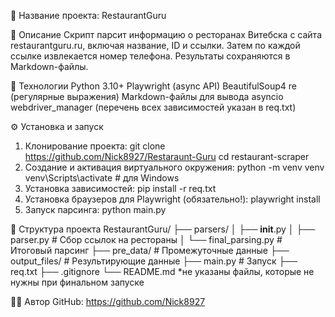 📌 Название проекта:
RestaurantGuru


📄 Описание
Скрипт парсит информацию о ресторанах Витебска с сайта restaurantguru.ru,
включая название, ID и ссылки. Затем по каждой ссылке извлекается номер телефона.
Результаты сохраняются в Markdown-файлы.


🚀 Технологии
Python 3.10+
Playwright (async API)
BeautifulSoup4
re (регулярные выражения)
Markdown-файлы для вывода
asyncio
webdriver_manager
(перечень всех зависимостей указан в req.txt)


⚙️ Установка и запуск
1. Клонирование проекта:
git clone https://github.com/Nick8927/Restaraunt-Guru
cd restaurant-scraper
2. Создание и активация виртуального окружения:
python -m venv venv
venv\Scripts\activate   # для Windows
3. Установка зависимостей:
pip install -r req.txt
4. Установка браузеров для Playwright (обязательно!):
playwright install
5. Запуск парсинга:
python main.py


📁 Структура проекта
RestaurantGuru/
├── parsers/
│   ├── __init__.py
│   ├── parser.py              # Сбор ссылок на рестораны
│   └── final_parsing.py       # Итоговый парсинг 
├── pre_data/                  # Промежуточные данные
├── output_files/              # Результирующие данные
├── main.py                    # Запуск
├── req.txt
├── .gitignore
└── README.md
*не указаны файлы, которые не нужны при финальном запуске

👨‍💻 Автор
GitHub: https://github.com/Nick8927


